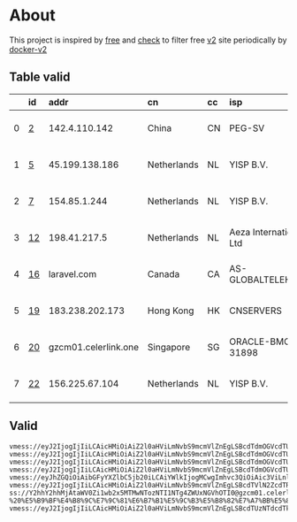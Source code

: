 
# About

This project is inspired by [free](https://github.com/freefq/free) and [check](https://github.com/yeahwu/check) to filter free [v2](https://github.com/v2fly/v2ray-core) site periodically by [docker-v2](https://hub.docker.com/r/v2ray/official)

    

## Table valid
|    | id                   | addr                 | cn          | cc   | isp                    | ip                | chatgpt          |
|---:|:---------------------|:---------------------|:------------|:-----|:-----------------------|:------------------|:-----------------|
|  0 | [2](config/2.json)   | 142.4.110.142        | China       | CN   | PEG-SV                 | 142.4.110.137     | Yes (Region: US) |
|  1 | [5](config/5.json)   | 45.199.138.186       | Netherlands | NL   | YISP B.V.              | 154.84.1.122      | Yes (Region: NL) |
|  2 | [7](config/7.json)   | 154.85.1.244         | Netherlands | NL   | YISP B.V.              | 154.84.1.216      | Yes (Region: NL) |
|  3 | [12](config/12.json) | 198.41.217.5         | Netherlands | NL   | Aeza International Ltd | 2a12:5940:f1d9::2 | Yes (Region: NL) |
|  4 | [16](config/16.json) | laravel.com          | Canada      | CA   | AS-GLOBALTELEHOST      | 172.99.190.170    | Yes (Region: CA) |
|  5 | [19](config/19.json) | 183.238.202.173      | Hong Kong   | HK   | CNSERVERS              | 156.227.19.218    | Yes (Region: US) |
|  6 | [20](config/20.json) | gzcm01.celerlink.one | Singapore   | SG   | ORACLE-BMC-31898       | 158.178.226.110   | Yes (Region: SG) |
|  7 | [22](config/22.json) | 156.225.67.104       | Netherlands | NL   | YISP B.V.              | 154.84.1.44       | Yes (Region: NL) |

## Valid
```
vmess://eyJ2IjogIjIiLCAicHMiOiAiZ2l0aHViLmNvbS9mcmVlZnEgLSBcdTdmOGVcdTU2ZmRcdTUyYTBcdTUyMjlcdTc5OGZcdTVjM2NcdTRlOWFcdTVkZGVcdTU3MjNcdTRmNTVcdTU4NWVQRUcgVEVDSCAyIiwgImFkZCI6ICIxNDIuNC4xMTAuMTQyIiwgInBvcnQiOiAzMDAwMCwgImlkIjogIjY4ZDIzOGNlLTNjYTEtNDZkYy1iODMzLWEwOTE2YzgyOWFkMyIsICJhaWQiOiA2NCwgInNjeSI6ICJhdXRvIiwgIm5ldCI6ICJ3cyIsICJob3N0IjogInd3dy4yODI1MTY1OC54eXoiLCAicGF0aCI6ICIvcGF0aC8xNjk3Mzc2NzgyODc5IiwgInRscyI6ICJ0bHMifQ==
vmess://eyJ2IjogIjIiLCAicHMiOiAiZ2l0aHViLmNvbS9mcmVlZnEgLSBcdTdmOGVcdTU2ZmRcdTUyYTBcdTUyMjlcdTc5OGZcdTVjM2NcdTRlOWFcdTVkZGVcdTU3MjNcdTRmNTVcdTU4NWVNVUxUQUNPTVx1NjczYVx1NjIzZiA1IiwgImFkZCI6ICI0NS4xOTkuMTM4LjE4NiIsICJwb3J0IjogMzAwMDAsICJpZCI6ICI0ZWMwYWU2Mi1kZTA5LTQwMjktOTA0YS0wMzEzZDQ2MjhlY2YiLCAiYWlkIjogNjQsICJzY3kiOiAiYXV0byIsICJuZXQiOiAid3MiLCAiaG9zdCI6ICJ3d3cuMTkyMjkzNjIueHl6IiwgInBhdGgiOiAiL3BhdGgvMTY5NzM3Njc4Mjg3OSIsICJ0bHMiOiAidGxzIn0=
vmess://eyJ2IjogIjIiLCAicHMiOiAiZ2l0aHViLmNvbS9mcmVlZnEgLSBcdTdmOGVcdTU2ZmRDbG91ZGlubm92YXRpb25cdTY1NzBcdTYzNmVcdTRlMmRcdTVmYzMgNyIsICJhZGQiOiAiMTU0Ljg1LjEuMjQ0IiwgInBvcnQiOiAzMDAwMCwgImlkIjogIjFkNDc0ZjBiLWU3OGQtNGFmOS1iYzRhLWE0Njc0NjdiYzdhNyIsICJhaWQiOiA2NCwgInNjeSI6ICJhdXRvIiwgIm5ldCI6ICJ3cyIsICJob3N0IjogInd3dy4yODExNTM2MS54eXoiLCAicGF0aCI6ICIvcGF0aC8xNjk2OTQ0ODA2OTYxIiwgInRscyI6ICJ0bHMifQ==
vmess://eyJ2IjogIjIiLCAicHMiOiAiZ2l0aHViLmNvbS9mcmVlZnEgLSBcdTdmOGVcdTU2ZmRDbG91ZEZsYXJlXHU4MjgyXHU3MGI5IDEyIiwgImFkZCI6ICIxOTguNDEuMjE3LjUiLCAicG9ydCI6IDIwODcsICJpZCI6ICI5YzdkZTNlOC1jMmFhLTRmZTAtYjY4OS05YjI2ZDIxZTk3ODYiLCAiYWlkIjogMCwgInNjeSI6ICJhdXRvIiwgIm5ldCI6ICJ3cyIsICJob3N0IjogImRvY3MyLm9ibmVoMjQ3LmlyIiwgInBhdGgiOiAiLzJ2MnJheVRFQU0iLCAidGxzIjogInRscyJ9
vmess://eyJhZGQiOiAibGFyYXZlbC5jb20iLCAiYWlkIjogMCwgImhvc3QiOiAic3ViLnlpZmVuamljaGFuZy50b3AiLCAiaWQiOiAiMDNmY2M2MTgtYjkzZC02Nzk2LTZhZWQtOGEzOGM5NzVkNTgxIiwgIm5ldCI6ICJ3cyIsICJwYXRoIjogIi9vY3RhdmkuY2ZkOjQ0My9saW5rdndzIiwgInBvcnQiOiA0NDMsICJwcyI6ICJnaXRodWIuY29tL2ZyZWVmcSAtIFx1N2Y4ZVx1NTZmZENsb3VkRmxhcmVcdTUxNmNcdTUzZjhDRE5cdTgyODJcdTcwYjkgMTYiLCAidGxzIjogInRscyIsICJ0eXBlIjogImF1dG8iLCAic2VjdXJpdHkiOiAiYXV0byIsICJza2lwLWNlcnQtdmVyaWZ5IjogdHJ1ZSwgInNuaSI6ICIifQ==
vmess://eyJ2IjogIjIiLCAicHMiOiAiZ2l0aHViLmNvbS9mcmVlZnEgLSBcdTVlN2ZcdTRlMWNcdTc3MDFcdTc5ZmJcdTUyYTggMTkiLCAiYWRkIjogIjE4My4yMzguMjAyLjE3MyIsICJwb3J0IjogIjUxOTA0IiwgImlkIjogIjQxODA0OGFmLWEyOTMtNGI5OS05YjBjLTk4Y2EzNTgwZGQyNCIsICJhaWQiOiAiNjQiLCAic2N5IjogImF1dG8iLCAibmV0IjogInRjcCIsICJ0eXBlIjogIm5vbmUiLCAiaG9zdCI6ICIiLCAicGF0aCI6ICIvIiwgInRscyI6ICIiLCAic25pIjogIiIsICJhbHBuIjogIiJ9
ss://Y2hhY2hhMjAtaWV0Zi1wb2x5MTMwNTozNTI1NTg4ZWUxNGVhOTI0@gzcm01.celerlink.one:41040#github.com/freefq%20-%20%E5%B9%BF%E4%B8%9C%E7%9C%81%E6%B7%B1%E5%9C%B3%E5%B8%82%E7%A7%BB%E5%8A%A8%2020
vmess://eyJ2IjogIjIiLCAicHMiOiAiZ2l0aHViLmNvbS9mcmVlZnEgLSBcdTUzNTdcdTk3NWUgIDIyIiwgImFkZCI6ICIxNTYuMjI1LjY3LjEwNCIsICJwb3J0IjogIjMwMDAwIiwgImlkIjogIjI5YTVkNDhlLTI0ZjEtNDhmZC1hNWUxLTlhNDZjYjMxMDMyZiIsICJhaWQiOiAiNjQiLCAic2N5IjogImF1dG8iLCAibmV0IjogIndzIiwgInR5cGUiOiAibm9uZSIsICJob3N0IjogInd3dy40MTc1ODExMi54eXoiLCAicGF0aCI6ICIvcGF0aC8xNjk2OTQ0ODA2OTYxIiwgInRscyI6ICJ0bHMiLCAic25pIjogIiIsICJhbHBuIjogIiJ9
```

